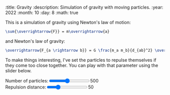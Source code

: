 :title: Gravity
:description: Simulation of gravity with moving particles.
:year: 2022
:month: 10
:day: 8
:math: true

This is a simulation of gravity using Newton's law of motion:

```latex
\sum{\overrightarrow{F}} = m\overrightarrow{a}
```

and Newton's law of gravity:

```latex
\overrightarrow{F_{a \rightarrow b}} = G \frac{m_a m_b}{d_{ab}^2} \overrightarrow{u_{ba}}
```

To make things interesting, I've set the particles to repulse themselves if they come too close together. You can play with that parameter using the slider below.

<div class="article-center-row article-block"><canvas id="canvas" style="width: 50%;"></canvas></div>
<div style="display: flex; align-items: center;">
    <span>Number of particles: </span>
    <input type="range" min="100" max="1000" value="500" id="total_particles">
    <span id="total_particles_placeholder">500</span>
</div>
<div style="display: flex; align-items: center;">
    <span>Repulsion distance: </span>
    <input type="range" min="0" max="200" value="50" id="min_distance">
    <span id="min_distance_placeholder">50</span>
</div>
<script src="/scripts/canvas.js"></script>
<script src="/scripts/matrix.js"></script>
<script src="/assets/gravity/gravity.js"></script>